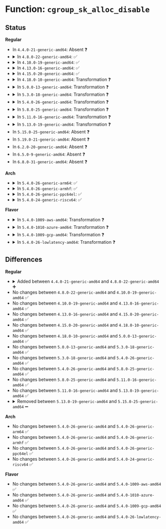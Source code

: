 # Function: <code>cgroup_sk_alloc_disable</code>

## Status
<b>Regular</b>
<ul>
<li>
In <code>4.4.0-21-generic-amd64</code>: Absent ❓
</li>
<li>
<details>
<summary>In <code>4.8.0-22-generic-amd64</code>: ✅</summary>

```c
void cgroup_sk_alloc_disable()
```

```json
{
  "name": "cgroup_sk_alloc_disable",
  "collision_type": "Unique Global",
  "inline_type": "No",
  "funcs": [
    {
      "addr": 18446744071580030736,
      "name": "cgroup_sk_alloc_disable",
      "external": true,
      "loc": "kernel/cgroup.c:6275",
      "file": "kernel/cgroup.c",
      "inline": "seen, unknown",
      "caller_inline": [],
      "caller_func": [
        "net/core/netprio_cgroup.c:write_priomap",
        "net/core/netclassid_cgroup.c:write_classid"
      ]
    }
  ],
  "symbols": [
    {
      "addr": 18446744071580030736,
      "name": "cgroup_sk_alloc_disable",
      "section": ".text",
      "bind": "STB_GLOBAL",
      "size": 40
    }
  ]
}
```
</details>
</li>
<li>
<details>
<summary>In <code>4.10.0-19-generic-amd64</code>: ✅</summary>

```c
void cgroup_sk_alloc_disable()
```

```json
{
  "name": "cgroup_sk_alloc_disable",
  "collision_type": "Unique Global",
  "inline_type": "No",
  "funcs": [
    {
      "addr": 18446744071580064912,
      "name": "cgroup_sk_alloc_disable",
      "external": true,
      "loc": "kernel/cgroup.c:6304",
      "file": "kernel/cgroup.c",
      "inline": "seen, unknown",
      "caller_inline": [],
      "caller_func": [
        "net/core/netprio_cgroup.c:write_priomap",
        "net/core/netclassid_cgroup.c:write_classid"
      ]
    }
  ],
  "symbols": [
    {
      "addr": 18446744071580064912,
      "name": "cgroup_sk_alloc_disable",
      "section": ".text",
      "bind": "STB_GLOBAL",
      "size": 40
    }
  ]
}
```
</details>
</li>
<li>
<details>
<summary>In <code>4.13.0-16-generic-amd64</code>: ✅</summary>

```c
void cgroup_sk_alloc_disable()
```

```json
{
  "name": "cgroup_sk_alloc_disable",
  "collision_type": "Unique Global",
  "inline_type": "No",
  "funcs": [
    {
      "addr": 18446744071580060240,
      "name": "cgroup_sk_alloc_disable",
      "external": true,
      "loc": "kernel/cgroup/cgroup.c:5124",
      "file": "kernel/cgroup/cgroup.c",
      "inline": "seen, unknown",
      "caller_inline": [],
      "caller_func": [
        "net/core/netprio_cgroup.c:write_priomap",
        "net/core/netclassid_cgroup.c:write_classid"
      ]
    }
  ],
  "symbols": [
    {
      "addr": 18446744071580060240,
      "name": "cgroup_sk_alloc_disable",
      "section": ".text",
      "bind": "STB_GLOBAL",
      "size": 41
    }
  ]
}
```
</details>
</li>
<li>
<details>
<summary>In <code>4.15.0-20-generic-amd64</code>: ✅</summary>

```c
void cgroup_sk_alloc_disable()
```

```json
{
  "name": "cgroup_sk_alloc_disable",
  "collision_type": "Unique Global",
  "inline_type": "No",
  "funcs": [
    {
      "addr": 18446744071580111008,
      "name": "cgroup_sk_alloc_disable",
      "external": true,
      "loc": "kernel/cgroup/cgroup.c:5791",
      "file": "kernel/cgroup/cgroup.c",
      "inline": "seen, unknown",
      "caller_inline": [],
      "caller_func": [
        "net/core/netprio_cgroup.c:write_priomap",
        "net/core/netclassid_cgroup.c:write_classid"
      ]
    }
  ],
  "symbols": [
    {
      "addr": 18446744071580111008,
      "name": "cgroup_sk_alloc_disable",
      "section": ".text",
      "bind": "STB_GLOBAL",
      "size": 41
    }
  ]
}
```
</details>
</li>
<li>
<details>
<summary>In <code>4.18.0-10-generic-amd64</code>: Transformation ❓</summary>

```c
void cgroup_sk_alloc_disable()
```

```json
{
  "name": "cgroup_sk_alloc_disable",
  "collision_type": "Unique Global",
  "inline_type": "No",
  "funcs": [
    {
      "addr": 0,
      "name": "cgroup_sk_alloc_disable",
      "external": true,
      "loc": "kernel/cgroup/cgroup.c:5829",
      "file": "kernel/cgroup/cgroup.c",
      "inline": "seen, unknown",
      "caller_inline": [],
      "caller_func": [
        "net/core/netprio_cgroup.c:write_priomap",
        "net/core/netclassid_cgroup.c:write_classid"
      ]
    }
  ],
  "symbols": [
    {
      "addr": 18446744071580170968,
      "name": "cgroup_sk_alloc_disable.cold.49",
      "section": ".text",
      "bind": "STB_LOCAL",
      "size": 24
    },
    {
      "addr": 18446744071580170208,
      "name": "cgroup_sk_alloc_disable",
      "section": ".text",
      "bind": "STB_GLOBAL",
      "size": 24
    }
  ]
}
```
</details>
</li>
<li>
<details>
<summary>In <code>5.0.0-13-generic-amd64</code>: Transformation ❓</summary>

```c
void cgroup_sk_alloc_disable()
```

```json
{
  "name": "cgroup_sk_alloc_disable",
  "collision_type": "Unique Global",
  "inline_type": "No",
  "funcs": [
    {
      "addr": 0,
      "name": "cgroup_sk_alloc_disable",
      "external": true,
      "loc": "kernel/cgroup/cgroup.c:5932",
      "file": "kernel/cgroup/cgroup.c",
      "inline": "seen, unknown",
      "caller_inline": [],
      "caller_func": [
        "net/core/netprio_cgroup.c:write_priomap",
        "net/core/netclassid_cgroup.c:write_classid"
      ]
    }
  ],
  "symbols": [
    {
      "addr": 18446744071580218856,
      "name": "cgroup_sk_alloc_disable.cold.53",
      "section": ".text",
      "bind": "STB_LOCAL",
      "size": 24
    },
    {
      "addr": 18446744071580218112,
      "name": "cgroup_sk_alloc_disable",
      "section": ".text",
      "bind": "STB_GLOBAL",
      "size": 24
    }
  ]
}
```
</details>
</li>
<li>
<details>
<summary>In <code>5.3.0-18-generic-amd64</code>: Transformation ❓</summary>

```c
void cgroup_sk_alloc_disable()
```

```json
{
  "name": "cgroup_sk_alloc_disable",
  "collision_type": "Unique Global",
  "inline_type": "No",
  "funcs": [
    {
      "addr": 0,
      "name": "cgroup_sk_alloc_disable",
      "external": true,
      "loc": "kernel/cgroup/cgroup.c:6351",
      "file": "kernel/cgroup/cgroup.c",
      "inline": "seen, unknown",
      "caller_inline": [],
      "caller_func": [
        "net/core/netprio_cgroup.c:write_priomap",
        "net/core/netclassid_cgroup.c:write_classid"
      ]
    }
  ],
  "symbols": [
    {
      "addr": 18446744071580267805,
      "name": "cgroup_sk_alloc_disable.cold",
      "section": ".text",
      "bind": "STB_LOCAL",
      "size": 24
    },
    {
      "addr": 18446744071580266816,
      "name": "cgroup_sk_alloc_disable",
      "section": ".text",
      "bind": "STB_GLOBAL",
      "size": 24
    }
  ]
}
```
</details>
</li>
<li>
<details>
<summary>In <code>5.4.0-26-generic-amd64</code>: Transformation ❓</summary>

```c
void cgroup_sk_alloc_disable()
```

```json
{
  "name": "cgroup_sk_alloc_disable",
  "collision_type": "Unique Global",
  "inline_type": "No",
  "funcs": [
    {
      "addr": 0,
      "name": "cgroup_sk_alloc_disable",
      "external": true,
      "loc": "kernel/cgroup/cgroup.c:6366",
      "file": "kernel/cgroup/cgroup.c",
      "inline": "seen, unknown",
      "caller_inline": [],
      "caller_func": [
        "net/core/netprio_cgroup.c:write_priomap",
        "net/core/netclassid_cgroup.c:write_classid"
      ]
    }
  ],
  "symbols": [
    {
      "addr": 18446744071580315974,
      "name": "cgroup_sk_alloc_disable.cold",
      "section": ".text",
      "bind": "STB_LOCAL",
      "size": 24
    },
    {
      "addr": 18446744071580315120,
      "name": "cgroup_sk_alloc_disable",
      "section": ".text",
      "bind": "STB_GLOBAL",
      "size": 24
    }
  ]
}
```
</details>
</li>
<li>
<details>
<summary>In <code>5.8.0-25-generic-amd64</code>: Transformation ❓</summary>

```c
void cgroup_sk_alloc_disable()
```

```json
{
  "name": "cgroup_sk_alloc_disable",
  "collision_type": "Unique Global",
  "inline_type": "No",
  "funcs": [
    {
      "addr": 0,
      "name": "cgroup_sk_alloc_disable",
      "external": true,
      "loc": "kernel/cgroup/cgroup.c:6426",
      "file": "kernel/cgroup/cgroup.c",
      "inline": "seen, unknown",
      "caller_inline": [],
      "caller_func": [
        "net/core/netprio_cgroup.c:write_priomap",
        "net/core/netclassid_cgroup.c:write_classid"
      ]
    }
  ],
  "symbols": [
    {
      "addr": 18446744071580387442,
      "name": "cgroup_sk_alloc_disable.cold",
      "section": ".text",
      "bind": "STB_LOCAL",
      "size": 24
    },
    {
      "addr": 18446744071580386528,
      "name": "cgroup_sk_alloc_disable",
      "section": ".text",
      "bind": "STB_GLOBAL",
      "size": 24
    }
  ]
}
```
</details>
</li>
<li>
<details>
<summary>In <code>5.11.0-16-generic-amd64</code>: Transformation ❓</summary>

```c
void cgroup_sk_alloc_disable()
```

```json
{
  "name": "cgroup_sk_alloc_disable",
  "collision_type": "Unique Global",
  "inline_type": "No",
  "funcs": [
    {
      "addr": 0,
      "name": "cgroup_sk_alloc_disable",
      "external": true,
      "loc": "kernel/cgroup/cgroup.c:6418",
      "file": "kernel/cgroup/cgroup.c",
      "inline": "seen, unknown",
      "caller_inline": [],
      "caller_func": [
        "net/core/netprio_cgroup.c:write_priomap",
        "net/core/netclassid_cgroup.c:write_classid"
      ]
    }
  ],
  "symbols": [
    {
      "addr": 18446744071591315267,
      "name": "cgroup_sk_alloc_disable.cold",
      "section": ".text",
      "bind": "STB_LOCAL",
      "size": 24
    },
    {
      "addr": 18446744071580373536,
      "name": "cgroup_sk_alloc_disable",
      "section": ".text",
      "bind": "STB_GLOBAL",
      "size": 24
    }
  ]
}
```
</details>
</li>
<li>
<details>
<summary>In <code>5.13.0-19-generic-amd64</code>: Transformation ❓</summary>

```c
void cgroup_sk_alloc_disable()
```

```json
{
  "name": "cgroup_sk_alloc_disable",
  "collision_type": "Unique Global",
  "inline_type": "No",
  "funcs": [
    {
      "addr": 0,
      "name": "cgroup_sk_alloc_disable",
      "external": true,
      "loc": "kernel/cgroup/cgroup.c:6396",
      "file": "kernel/cgroup/cgroup.c",
      "inline": "seen, unknown",
      "caller_inline": [],
      "caller_func": [
        "net/core/netprio_cgroup.c:write_priomap",
        "net/core/netclassid_cgroup.c:write_classid"
      ]
    }
  ],
  "symbols": [
    {
      "addr": 18446744071591257451,
      "name": "cgroup_sk_alloc_disable.cold",
      "section": ".text",
      "bind": "STB_LOCAL",
      "size": 25
    },
    {
      "addr": 18446744071580376448,
      "name": "cgroup_sk_alloc_disable",
      "section": ".text",
      "bind": "STB_GLOBAL",
      "size": 19
    }
  ]
}
```
</details>
</li>
<li>
In <code>5.15.0-25-generic-amd64</code>: Absent ❓
</li>
<li>
In <code>5.19.0-21-generic-amd64</code>: Absent ❓
</li>
<li>
In <code>6.2.0-20-generic-amd64</code>: Absent ❓
</li>
<li>
In <code>6.5.0-9-generic-amd64</code>: Absent ❓
</li>
<li>
In <code>6.8.0-31-generic-amd64</code>: Absent ❓
</li>
</ul>
<b>Arch</b>
<ul>
<li>
<details>
<summary>In <code>5.4.0-26-generic-arm64</code>: ✅</summary>

```c
void cgroup_sk_alloc_disable()
```

```json
{
  "name": "cgroup_sk_alloc_disable",
  "collision_type": "Unique Global",
  "inline_type": "No",
  "funcs": [
    {
      "addr": 18446603336491568192,
      "name": "cgroup_sk_alloc_disable",
      "external": true,
      "loc": "kernel/cgroup/cgroup.c:6366",
      "file": "kernel/cgroup/cgroup.c",
      "inline": "seen, unknown",
      "caller_inline": [],
      "caller_func": [
        "net/core/netprio_cgroup.c:write_priomap",
        "net/core/netclassid_cgroup.c:write_classid"
      ]
    }
  ],
  "symbols": [
    {
      "addr": 18446603336491568192,
      "name": "cgroup_sk_alloc_disable",
      "section": ".text",
      "bind": "STB_GLOBAL",
      "size": 72
    }
  ]
}
```
</details>
</li>
<li>
<details>
<summary>In <code>5.4.0-26-generic-armhf</code>: ✅</summary>

```c
void cgroup_sk_alloc_disable()
```

```json
{
  "name": "cgroup_sk_alloc_disable",
  "collision_type": "Unique Global",
  "inline_type": "No",
  "funcs": [
    {
      "addr": 3225532796,
      "name": "cgroup_sk_alloc_disable",
      "external": true,
      "loc": "kernel/cgroup/cgroup.c:6366",
      "file": "kernel/cgroup/cgroup.c",
      "inline": "seen, unknown",
      "caller_inline": [],
      "caller_func": [
        "net/core/netprio_cgroup.c:write_priomap",
        "net/core/netclassid_cgroup.c:write_classid"
      ]
    }
  ],
  "symbols": [
    {
      "addr": 3225532796,
      "name": "cgroup_sk_alloc_disable",
      "section": ".text",
      "bind": "STB_GLOBAL",
      "size": 64
    }
  ]
}
```
</details>
</li>
<li>
<details>
<summary>In <code>5.4.0-26-generic-ppc64el</code>: ✅</summary>

```c
void cgroup_sk_alloc_disable()
```

```json
{
  "name": "cgroup_sk_alloc_disable",
  "collision_type": "Unique Global",
  "inline_type": "No",
  "funcs": [
    {
      "addr": 13835058055284547552,
      "name": "cgroup_sk_alloc_disable",
      "external": true,
      "loc": "kernel/cgroup/cgroup.c:6366",
      "file": "kernel/cgroup/cgroup.c",
      "inline": "seen, unknown",
      "caller_inline": [],
      "caller_func": [
        "net/core/netprio_cgroup.c:write_priomap",
        "net/core/netclassid_cgroup.c:write_classid"
      ]
    }
  ],
  "symbols": [
    {
      "addr": 13835058055284547552,
      "name": "cgroup_sk_alloc_disable",
      "section": ".text",
      "bind": "STB_GLOBAL",
      "size": 88
    }
  ]
}
```
</details>
</li>
<li>
<details>
<summary>In <code>5.4.0-24-generic-riscv64</code>: ✅</summary>

```c
void cgroup_sk_alloc_disable()
```

```json
{
  "name": "cgroup_sk_alloc_disable",
  "collision_type": "Unique Global",
  "inline_type": "No",
  "funcs": [
    {
      "addr": 18446743936271981492,
      "name": "cgroup_sk_alloc_disable",
      "external": true,
      "loc": "kernel/cgroup/cgroup.c:6366",
      "file": "kernel/cgroup/cgroup.c",
      "inline": "seen, unknown",
      "caller_inline": [],
      "caller_func": [
        "net/core/netprio_cgroup.c:write_priomap",
        "net/core/netclassid_cgroup.c:write_classid"
      ]
    }
  ],
  "symbols": [
    {
      "addr": 18446743936271981492,
      "name": "cgroup_sk_alloc_disable",
      "section": ".text",
      "bind": "STB_GLOBAL",
      "size": 68
    }
  ]
}
```
</details>
</li>
</ul>
<b>Flavor</b>
<ul>
<li>
<details>
<summary>In <code>5.4.0-1009-aws-amd64</code>: Transformation ❓</summary>

```c
void cgroup_sk_alloc_disable()
```

```json
{
  "name": "cgroup_sk_alloc_disable",
  "collision_type": "Unique Global",
  "inline_type": "No",
  "funcs": [
    {
      "addr": 0,
      "name": "cgroup_sk_alloc_disable",
      "external": true,
      "loc": "kernel/cgroup/cgroup.c:6366",
      "file": "kernel/cgroup/cgroup.c",
      "inline": "seen, unknown",
      "caller_inline": [],
      "caller_func": [
        "net/core/netprio_cgroup.c:write_priomap",
        "net/core/netclassid_cgroup.c:write_classid"
      ]
    }
  ],
  "symbols": [
    {
      "addr": 18446744071580284774,
      "name": "cgroup_sk_alloc_disable.cold",
      "section": ".text",
      "bind": "STB_LOCAL",
      "size": 24
    },
    {
      "addr": 18446744071580283920,
      "name": "cgroup_sk_alloc_disable",
      "section": ".text",
      "bind": "STB_GLOBAL",
      "size": 24
    }
  ]
}
```
</details>
</li>
<li>
<details>
<summary>In <code>5.4.0-1010-azure-amd64</code>: Transformation ❓</summary>

```c
void cgroup_sk_alloc_disable()
```

```json
{
  "name": "cgroup_sk_alloc_disable",
  "collision_type": "Unique Global",
  "inline_type": "No",
  "funcs": [
    {
      "addr": 0,
      "name": "cgroup_sk_alloc_disable",
      "external": true,
      "loc": "kernel/cgroup/cgroup.c:6366",
      "file": "kernel/cgroup/cgroup.c",
      "inline": "seen, unknown",
      "caller_inline": [],
      "caller_func": [
        "net/core/netprio_cgroup.c:write_priomap",
        "net/core/netclassid_cgroup.c:write_classid"
      ]
    }
  ],
  "symbols": [
    {
      "addr": 18446744071580232182,
      "name": "cgroup_sk_alloc_disable.cold",
      "section": ".text",
      "bind": "STB_LOCAL",
      "size": 24
    },
    {
      "addr": 18446744071580231328,
      "name": "cgroup_sk_alloc_disable",
      "section": ".text",
      "bind": "STB_GLOBAL",
      "size": 24
    }
  ]
}
```
</details>
</li>
<li>
<details>
<summary>In <code>5.4.0-1009-gcp-amd64</code>: Transformation ❓</summary>

```c
void cgroup_sk_alloc_disable()
```

```json
{
  "name": "cgroup_sk_alloc_disable",
  "collision_type": "Unique Global",
  "inline_type": "No",
  "funcs": [
    {
      "addr": 0,
      "name": "cgroup_sk_alloc_disable",
      "external": true,
      "loc": "kernel/cgroup/cgroup.c:6366",
      "file": "kernel/cgroup/cgroup.c",
      "inline": "seen, unknown",
      "caller_inline": [],
      "caller_func": [
        "net/core/netprio_cgroup.c:write_priomap",
        "net/core/netclassid_cgroup.c:write_classid"
      ]
    }
  ],
  "symbols": [
    {
      "addr": 18446744071580276022,
      "name": "cgroup_sk_alloc_disable.cold",
      "section": ".text",
      "bind": "STB_LOCAL",
      "size": 24
    },
    {
      "addr": 18446744071580275168,
      "name": "cgroup_sk_alloc_disable",
      "section": ".text",
      "bind": "STB_GLOBAL",
      "size": 24
    }
  ]
}
```
</details>
</li>
<li>
<details>
<summary>In <code>5.4.0-26-lowlatency-amd64</code>: Transformation ❓</summary>

```c
void cgroup_sk_alloc_disable()
```

```json
{
  "name": "cgroup_sk_alloc_disable",
  "collision_type": "Unique Global",
  "inline_type": "No",
  "funcs": [
    {
      "addr": 0,
      "name": "cgroup_sk_alloc_disable",
      "external": true,
      "loc": "kernel/cgroup/cgroup.c:6366",
      "file": "kernel/cgroup/cgroup.c",
      "inline": "seen, unknown",
      "caller_inline": [],
      "caller_func": [
        "net/core/netprio_cgroup.c:write_priomap",
        "net/core/netclassid_cgroup.c:write_classid"
      ]
    }
  ],
  "symbols": [
    {
      "addr": 18446744071580329834,
      "name": "cgroup_sk_alloc_disable.cold",
      "section": ".text",
      "bind": "STB_LOCAL",
      "size": 24
    },
    {
      "addr": 18446744071580328752,
      "name": "cgroup_sk_alloc_disable",
      "section": ".text",
      "bind": "STB_GLOBAL",
      "size": 24
    }
  ]
}
```
</details>
</li>
</ul>

## Differences
<b>Regular</b>
<ul>
<li>
<details>
<summary>Added between <code>4.4.0-21-generic-amd64</code> and <code>4.8.0-22-generic-amd64</code> ➕</summary>

```c
void cgroup_sk_alloc_disable()
```
</details>
</li>
<li>
No changes between <code>4.8.0-22-generic-amd64</code> and <code>4.10.0-19-generic-amd64</code> ✅
</li>
<li>
No changes between <code>4.10.0-19-generic-amd64</code> and <code>4.13.0-16-generic-amd64</code> ✅
</li>
<li>
No changes between <code>4.13.0-16-generic-amd64</code> and <code>4.15.0-20-generic-amd64</code> ✅
</li>
<li>
No changes between <code>4.15.0-20-generic-amd64</code> and <code>4.18.0-10-generic-amd64</code> ✅
</li>
<li>
No changes between <code>4.18.0-10-generic-amd64</code> and <code>5.0.0-13-generic-amd64</code> ✅
</li>
<li>
No changes between <code>5.0.0-13-generic-amd64</code> and <code>5.3.0-18-generic-amd64</code> ✅
</li>
<li>
No changes between <code>5.3.0-18-generic-amd64</code> and <code>5.4.0-26-generic-amd64</code> ✅
</li>
<li>
No changes between <code>5.4.0-26-generic-amd64</code> and <code>5.8.0-25-generic-amd64</code> ✅
</li>
<li>
No changes between <code>5.8.0-25-generic-amd64</code> and <code>5.11.0-16-generic-amd64</code> ✅
</li>
<li>
No changes between <code>5.11.0-16-generic-amd64</code> and <code>5.13.0-19-generic-amd64</code> ✅
</li>
<li>
<details>
<summary>Removed between <code>5.13.0-19-generic-amd64</code> and <code>5.15.0-25-generic-amd64</code> ➖</summary>

```c
void cgroup_sk_alloc_disable()
```
</details>
</li>
</ul>
<b>Arch</b>
<ul>
<li>
No changes between <code>5.4.0-26-generic-amd64</code> and <code>5.4.0-26-generic-arm64</code> ✅
</li>
<li>
No changes between <code>5.4.0-26-generic-amd64</code> and <code>5.4.0-26-generic-armhf</code> ✅
</li>
<li>
No changes between <code>5.4.0-26-generic-amd64</code> and <code>5.4.0-26-generic-ppc64el</code> ✅
</li>
<li>
No changes between <code>5.4.0-26-generic-amd64</code> and <code>5.4.0-24-generic-riscv64</code> ✅
</li>
</ul>
<b>Flavor</b>
<ul>
<li>
No changes between <code>5.4.0-26-generic-amd64</code> and <code>5.4.0-1009-aws-amd64</code> ✅
</li>
<li>
No changes between <code>5.4.0-26-generic-amd64</code> and <code>5.4.0-1010-azure-amd64</code> ✅
</li>
<li>
No changes between <code>5.4.0-26-generic-amd64</code> and <code>5.4.0-1009-gcp-amd64</code> ✅
</li>
<li>
No changes between <code>5.4.0-26-generic-amd64</code> and <code>5.4.0-26-lowlatency-amd64</code> ✅
</li>
</ul>
